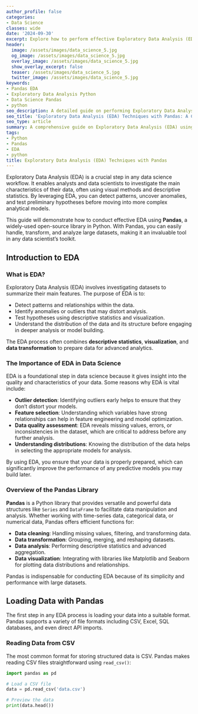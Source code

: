 ```yaml
---
author_profile: false
categories:
- Data Science
classes: wide
date: '2024-09-30'
excerpt: Explore how to perform effective Exploratory Data Analysis (EDA) using Pandas, a powerful Python library. Learn data loading, cleaning, visualization, and advanced EDA techniques.
header:
  image: /assets/images/data_science_5.jpg
  og_image: /assets/images/data_science_5.jpg
  overlay_image: /assets/images/data_science_5.jpg
  show_overlay_excerpt: false
  teaser: /assets/images/data_science_5.jpg
  twitter_image: /assets/images/data_science_5.jpg
keywords:
- Pandas EDA
- Exploratory Data Analysis Python
- Data Science Pandas
- python
seo_description: A detailed guide on performing Exploratory Data Analysis (EDA) using the Pandas library in Python, covering data loading, cleaning, visualization, and advanced techniques.
seo_title: 'Exploratory Data Analysis (EDA) Techniques with Pandas: A Comprehensive Guide'
seo_type: article
summary: A comprehensive guide on Exploratory Data Analysis (EDA) using Pandas, covering essential techniques for understanding, cleaning, and analyzing datasets in Python.
tags:
- Python
- Pandas
- EDA
- python
title: Exploratory Data Analysis (EDA) Techniques with Pandas
---
```


Exploratory Data Analysis (EDA) is a crucial step in any data science workflow. It enables analysts and data scientists to investigate the main characteristics of their data, often using visual methods and descriptive statistics. By leveraging EDA, you can detect patterns, uncover anomalies, and test preliminary hypotheses before moving into more complex analytical models.

This guide will demonstrate how to conduct effective EDA using **Pandas**, a widely-used open-source library in Python. With Pandas, you can easily handle, transform, and analyze large datasets, making it an invaluable tool in any data scientist’s toolkit.

## Introduction to EDA

### What is EDA?

Exploratory Data Analysis (EDA) involves investigating datasets to summarize their main features. The purpose of EDA is to:

- Detect patterns and relationships within the data.
- Identify anomalies or outliers that may distort analysis.
- Test hypotheses using descriptive statistics and visualization.
- Understand the distribution of the data and its structure before engaging in deeper analysis or model building.

The EDA process often combines **descriptive statistics**, **visualization**, and **data transformation** to prepare data for advanced analytics.

### The Importance of EDA in Data Science

EDA is a foundational step in data science because it gives insight into the quality and characteristics of your data. Some reasons why EDA is vital include:

- **Outlier detection**: Identifying outliers early helps to ensure that they don’t distort your models.
- **Feature selection**: Understanding which variables have strong relationships can help in feature engineering and model optimization.
- **Data quality assessment**: EDA reveals missing values, errors, or inconsistencies in the dataset, which are critical to address before any further analysis.
- **Understanding distributions**: Knowing the distribution of the data helps in selecting the appropriate models for analysis.

By using EDA, you ensure that your data is properly prepared, which can significantly improve the performance of any predictive models you may build later.

### Overview of the Pandas Library

**Pandas** is a Python library that provides versatile and powerful data structures like `Series` and `DataFrame` to facilitate data manipulation and analysis. Whether working with time-series data, categorical data, or numerical data, Pandas offers efficient functions for:

- **Data cleaning**: Handling missing values, filtering, and transforming data.
- **Data transformation**: Grouping, merging, and reshaping datasets.
- **Data analysis**: Performing descriptive statistics and advanced aggregation.
- **Data visualization**: Integrating with libraries like Matplotlib and Seaborn for plotting data distributions and relationships.

Pandas is indispensable for conducting EDA because of its simplicity and performance with large datasets.

## Loading Data with Pandas

The first step in any EDA process is loading your data into a suitable format. Pandas supports a variety of file formats including CSV, Excel, SQL databases, and even direct API imports.

### Reading Data from CSV

The most common format for storing structured data is CSV. Pandas makes reading CSV files straightforward using `read_csv()`:

```python
import pandas as pd

# Load a CSV file
data = pd.read_csv('data.csv')

# Preview the data
print(data.head())
```

